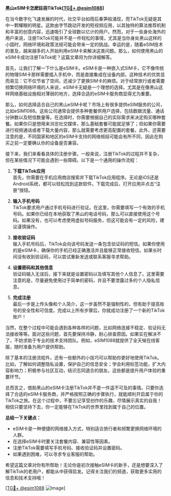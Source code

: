 **黑山eSIM卡怎麽註冊TikTok[[TG💪+ @esim1088](https://t.me/s/esim1088)]**

在当今数字化飞速发展的时代，社交平台如雨后春笋般涌现，而TikTok无疑是其中一颗耀眼的明星。这款由字节跳动开发的短视频应用，以其独特的算法推荐机制和丰富的创意内容，迅速吸引了全球数以亿计的用户。然而，对于一些身处海外的用户来说，注册TikTok可能并不是一件轻松的事情，尤其是当你身处黑山这样的小国时，网络环境和政策法规可能会带来一定的挑战。幸运的是，随着eSIM技术的普及，越来越多的人开始利用eSIM卡来解决这类问题。那么，如何使用黑山的eSIM卡成功注册TikTok呢？这篇文章将为你详细解答。

首先，让我们了解一下什么是eSIM卡。eSIM卡是一种嵌入式SIM卡，它不像传统的物理SIM卡那样需要插入手机中，而是直接集成在设备内部。这种技术的优势显而易见：它不仅节省了空间，还减少了更换SIM卡的麻烦。对于经常旅行或者需要频繁切换网络环境的人来说，eSIM卡无疑是一个理想的选择。尤其是在像黑山这样网络基础设施相对薄弱的地方，选择合适的eSIM卡服务商显得尤为重要。

那么，如何选择适合自己的黑山eSIM卡呢？市场上有很多提供eSIM服务的公司，比如eSIM1088。这些公司通常会提供多种套餐供用户选择，包括数据流量、通话分钟数以及短信数量等。在选择时，你需要根据自己的实际需求来决定购买哪种套餐。如果你只是想用来浏览社交媒体，那么基础套餐可能就足够了；但如果你需要进行视频通话或者下载大量内容，那么就需要考虑更高配置的套餐。此外，还需要注意的是，不同国家和地区的eSIM卡支持的网络频段可能会有所不同，因此在购买之前一定要确认你的设备是否兼容。

接下来，我们来看看具体的注册步骤。一般来说，注册TikTok的过程并不复杂，但在某些情况下可能会遇到一些障碍。以下是一个通用的操作流程：

1. **下载TikTok应用**  
   首先，你需要在手机应用商店搜索并下载TikTok应用程序。无论是iOS还是Android系统，都可以轻松找到这款软件。下载完成后，打开应用并点击“注册”按钮。

2. **输入手机号码**  
   TikTok要求用户通过手机号码进行验证。在这里，你需要填写一个有效的手机号码。如果你已经在本地获取了黑山的电话号码，那么可以直接使用这个号码。如果没有，也可以考虑使用虚拟号码服务，但这可能会有一定的风险，建议谨慎操作。

3. **接收验证码**  
   输入手机号码后，TikTok会向该号码发送一条包含验证码的短信。如果你使用的是eSIM卡，确保你的手机已经正确激活并且能够正常接收短信。如果长时间没有收到验证码，可以尝试重新发送或联系客服寻求帮助。

4. **设置密码和其他信息**  
   验证码输入无误后，接下来就是设置密码以及填写其他个人信息了。这里需要注意的是，尽量避免使用过于简单的密码，并且不要泄露过多的个人隐私信息。

5. **完成注册**  
   最后一步是上传头像和个人简介，这一步虽然不是强制性的，但有助于提高账号的安全性和可信度。完成以上所有步骤后，你就成功注册了一个新的TikTok账户！

当然，在整个过程中可能会遇到各种各样的问题，比如网络连接不稳定、验证码无法接收等等。面对这些问题，首先要保持冷静，耐心排查原因。如果实在解决不了，不妨求助于专业的技术支持团队。例如，eSIM1088就提供了全天候在线客服，随时准备为用户提供帮助。

除了基本的注册流程外，还有一些额外的小技巧可以帮助你更好地使用TikTok。比如，了解如何调整隐私设置，保护自己的信息安全；学会利用标签功能，扩大内容影响力；积极参与社区互动，结识志同道合的朋友。这些都是提升用户体验的重要环节。

总而言之，借助黑山的eSIM卡注册TikTok并不是一件遥不可及的事情。只要你选择了合适的eSIM卡服务商，并严格按照正确的步骤执行，就能顺利开启属于你的TikTok之旅。在这个过程中，不要忘记享受创作的乐趣，尽情展示真实的自我！相信只要坚持下去，你一定能够在TikTok的世界里找到属于自己的位置。

**总结一下关键点：**
- eSIM卡是一种便捷的网络接入方式，特别适合旅行者和频繁更换网络环境的人群。
- 在选择eSIM卡时要关注套餐内容、兼容性等因素。
- 注册TikTok需要填写手机号码、接收验证码并设置密码。
- 如果遇到困难，可以寻求专业客服的帮助。

希望这篇文章对你有所帮助！无论你是初次接触eSIM卡的新手，还是想要深入了解TikTok的老用户，都能从中获得启发。记得关注我们的频道，获取更多实用的信息和技术支持哦！

[[TG💪+ @esim1088](https://t.me/s/esim1088) ![Image](https://i.postimg.cc/4NQfJmqS/Snipaste-2025-05-13-00-14-12.png)]